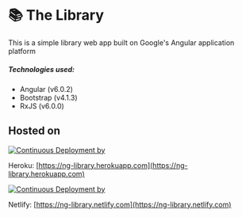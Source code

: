 # 📚 The Library

This is a simple library web app built on Google's Angular application platform
##### Technologies used:
* Angular (v6.0.2)
* Bootstrap (v4.1.3)
* RxJS (v6.0.0)

## Hosted on

[![Continuous Deployment by](https://www.herokucdn.com/deploy/button.svg)](https://heroku.com/)

Heroku: [https://ng-library.herokuapp.com](https://ng-library.herokuapp.com)

[![Continuous Deployment by](https://www.netlify.com/img/global/badges/netlify-color-accent.svg)](https://www.netlify.com)

Netlify: [https://ng-library.netlify.com](https://ng-library.netlify.com)
